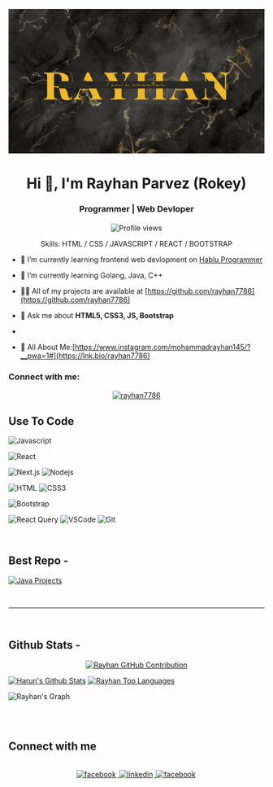 ![my profile rayhan7786](https://github.com/rayhan7786/rayhan7786/blob/main/Green%20Full%20Photo%20Forest%20Desktop%20Wallpaper.jpg)

<h1 align="center">Hi 👋, I'm Rayhan Parvez (Rokey)</h1>
<h3 align="center">Programmer | Web Devloper </h3>
<h4 align="center"></h4>

<div align="center">

![Profile views](https://komarev.com/ghpvc/?username=rayhan7786&color=red)

Skills: HTML / CSS / JAVASCRIPT / REACT /  BOOTSTRAP

</div>

- 🔭 I’m currently learning frontend web devlopment on [Hablu Programmer](https://www.hablu-programmer.com/)

- 🌱 I’m currently learning Golang, Java, C++

- 👨‍💻 All of my projects are available at [https://github.com/rayhan7786](https://github.com/rayhan7786)



- 💬 Ask me about **HTML5, CSS3, JS, Bootstrap**

-

- 📄 All About Me:[https://www.instagram.com/mohammadrayhan145/?__pwa=1#](https://lnk.bio/rayhan7786)

<h3 align="left">Connect with me:</h3>

<p align="center">
<a href="https://www.facebook.com/mohammadrayhan145" target="blank"><img align="center" src="https://raw.githubusercontent.com/rahuldkjain/github-profile-readme-generator/master/src/images/icons/Social/facebook.svg" alt="rayhan7786" height="30" width="40" /></a>

## Use To Code

![Javascript](https://img.shields.io/badge/Javascript-F0DB4F?style=for-the-badge&labelColor=black&logo=javascript&logoColor=F0DB4F)

![React](https://img.shields.io/badge/-React-61DBFB?style=for-the-badge&labelColor=black&logo=react&logoColor=61DBFB)

![Next.js](https://img.shields.io/badge/next.js-000000?style=for-the-badge&logo=nextdotjs&logoColor=white)
![Nodejs](https://img.shields.io/badge/Nodejs-3C873A?style=for-the-badge&labelColor=black&logo=node.js&logoColor=3C873A)


![HTML](https://img.shields.io/badge/HTML5-E34F26?style=for-the-badge&logo=html5&logoColor=white)
![CSS3](https://img.shields.io/badge/CSS3-1572B6?style=for-the-badge&logo=css3&logoColor=white)


![Bootstrap](https://img.shields.io/badge/Bootstrap-563D7C?style=for-the-badge&logo=bootstrap&logoColor=white)



![React Query](https://img.shields.io/badge/-React_Query-FF4154?style=for-the-badge&logo=react%20query&logoColor=white)
![VSCode](https://img.shields.io/badge/Visual_Studio-0078d7?style=for-the-badge&logo=visual%20studio&logoColor=white)
![Git](https://img.shields.io/badge/Git-F05032?style=for-the-badge&logo=git&logoColor=white)

<br/>

## Best Repo -

[![Java Projects](https://github-readme-stats.vercel.app/api/pin/?username=rayhan7786&repo=Java-Project&border_color=7F3FBF&bg_color=0D1117&title_color=C9D1D9&text_color=8B949E&icon_color=7F3FBF)](https://github.com/rayhan7786/Java-Project)


<br/>
<hr/>
<br/>

## Github Stats -

<p align="center">
  <a href="https://github.com/rayhan7786">
    <img src="https://github-profile-summary-cards.vercel.app/api/cards/profile-details?username=rayhan7786&theme=radical" alt="Rayhan GitHub Contribution"/>
  </a>
</p>

<a> 
    <a href="https://github.com/rayhan7786"><img alt="Harun's Github Stats" src="https://denvercoder1-github-readme-stats.vercel.app/api?username=rayhan7786&show_icons=true&count_private=true&theme=react&border_color=7F3FBF&bg_color=0D1117&title_color=F85D7F&icon_color=F8D866" height="192px" width="49.5%"/></a>
  <a href="https://github.com/rayhan7786"><img alt="Rayhan Top Languages" src="https://denvercoder1-github-readme-stats.vercel.app/api/top-langs/?username=rayhan7786&langs_count=8&layout=compact&theme=react&border_color=7F3FBF&bg_color=0D1117&title_color=F85D7F&icon_color=F8D866" height="192px" width="49.5%"/></a>
  <br/>
</a>

![Rayhan's Graph](https://github-readme-activity-graph.vercel.app/graph?username=rayhan7786&custom_title=Harun's%20GitHub%20Activity%20Graph&bg_color=0D1117&color=7F3FBF&line=7F3FBF&point=7F3FBF&area_color=FFFFFF&title_color=FFFFFF&area=true)

<br/>

<br/>

## Connect with me

<div align="center">
<br/>
<a href="https://www.facebook.com/mohammadrayhan145" target="_blank">
 <img src=https://img.shields.io/badge/facebook-%232E87FB.svg?&style=for-the-badge&logo=facebook&logoColor=white alt=facebook style="margin-bottom: 5px; margin-right: 2px;" />
</a>
<a href="https://www.linkedin.com/in/rayhan7786/" target="_blank">
<img src=https://img.shields.io/badge/linkedin-%231E77B5.svg?&style=for-the-badge&logo=linkedin&logoColor=white alt=linkedin style="margin-bottom: 5px; margin-right: 2px;" />
</a>
<a href="https://www.facebook.com/mohammadrayhan145" target="_blank">
<img src=https://img.shields.io/badge/facebook-%232E87FB.svg?&style=for-the-badge&logo=facebook&logoColor=white alt=facebook style="margin-bottom: 5px; margin-right: 2px;" />
</a>  
</div>
